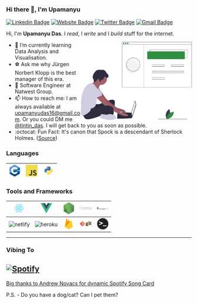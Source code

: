 ### Hi there 👋, I'm Upamanyu

<!--
**tintindas/tintindas** is a ✨ _special_ ✨ repository because its `README.md` (this file) appears on your GitHub profile.

Here are some ideas to get you started:

- 🔭 I’m currently working on ...
- 🌱 I’m currently learning ...
- 👯 I’m looking to collaborate on ...
- 🤔 I’m looking for help with ...
- 💬 Ask me about ...
- 📫 How to reach me: ...
- 😄 Pronouns: ...
- ⚡ Fun fact: ...
-->

[![Linkedin Badge](https://img.shields.io/badge/-Upamanyu_Das-2867b2?style=flat&logo=Linkedin&logoColor=white&link=https://www.linkedin.com/in/upamanyu-das-882a95171/)](https://www.linkedin.com/in/upamanyu-das-882a95171/)
[![Website Badge](https://img.shields.io/badge/-tintindas.io-ff7139?style=flat&logo=Firefox-Browser&logoColor=white&link=https://tintindas.github.io/)](https://tintindas.github.io/)
[![Twitter Badge](https://img.shields.io/badge/-tintin__das-1DA1F2?style=flat&logo=twitter&logoColor=white&link=https://twitter.com/tintin_das/)](https://twitter.com/tintin_das/)
[![Gmail Badge](https://img.shields.io/badge/-upamanyudas16-D14836?style=flat&logo=gmail&logoColor=white&link=mailto:upamanyudas16@gmail.com)](mailto:upamanyudas16@gmail.com)

<!-- [![Medium Badge](https://img.shields.io/badge/-tintin__das-12100E?style=flat&logo=medium&logoColor=white&link=)]() -->

Hi, I'm **Upamanyu Das**. I _read_, I _write_ and I _build_ stuff for the internet.

<a href='https://undraw.co/'> 
    <img align='right' alt='programmer' width=60% src='./undraw_web_developer_p3e5.svg' />
</a>

- 🌱 I’m currently learning Data Analysis and Visualisation.
- :soccer: Ask me why Jürgen Norbert Klopp is the best manager of this era.
- 💼 Software Engineer at Natwest Group.
- 📫 How to reach me: I am always available at [upamanyudas16@gmail.com](mailto:upamanyudas16@gmail.com). Or you could DM me [@tintin_das](https://twitter.com/tintin_das/). I will get back to you as soon as possible.
- :octocat: Fun Fact: It's canon that Spock is a descendant of Sherlock Holmes. ([Source](https://memory-alpha.fandom.com/wiki/Sherlock_Holmes))

### Languages

| <img alt='c++' width='32px' height='32px' src='https://raw.githubusercontent.com/github/explore/80688e429a7d4ef2fca1e82350fe8e3517d3494d/topics/cpp/cpp.png'/> | <img alt='javascript' width='32px' height='32px' src='https://raw.githubusercontent.com/github/explore/80688e429a7d4ef2fca1e82350fe8e3517d3494d/topics/javascript/javascript.png'/> | <img alt='python' width='32px' height='32px' src='https://raw.githubusercontent.com/github/explore/80688e429a7d4ef2fca1e82350fe8e3517d3494d/topics/python/python.png'/> |
| -------------------------------------------------------------------------------------------------------------------------------------------------------------- | ----------------------------------------------------------------------------------------------------------------------------------------------------------------------------------- | ----------------------------------------------------------------------------------------------------------------------------------------------------------------------- |

### Tools and Frameworks

| <img alt='react' width='32px' height='32px' src='https://raw.githubusercontent.com/github/explore/80688e429a7d4ef2fca1e82350fe8e3517d3494d/topics/react/react.png'/> | <img alt='vue' width='32px' height='32px' src='https://raw.githubusercontent.com/github/explore/80688e429a7d4ef2fca1e82350fe8e3517d3494d/topics/vue/vue.png'/> | <img alt='node' width='32px' height='32px' src='https://raw.githubusercontent.com/github/explore/80688e429a7d4ef2fca1e82350fe8e3517d3494d/topics/nodejs/nodejs.png'/>         | <img alt='express' width='32px' height='32px' src='https://raw.githubusercontent.com/github/explore/80688e429a7d4ef2fca1e82350fe8e3517d3494d/topics/express/express.png'/> | <img alt='mongodb' width='32px' height='32px' src='https://raw.githubusercontent.com/github/explore/80688e429a7d4ef2fca1e82350fe8e3517d3494d/topics/mongodb/mongodb.png'/>         |
| -------------------------------------------------------------------------------------------------------------------------------------------------------------------- | -------------------------------------------------------------------------------------------------------------------------------------------------------------- | ----------------------------------------------------------------------------------------------------------------------------------------------------------------------------- | -------------------------------------------------------------------------------------------------------------------------------------------------------------------------- | ---------------------------------------------------------------------------------------------------------------------------------------------------------------------------------- |
| <img alt='netlify' width='32px' height='32px' src='https://avatars0.githubusercontent.com/u/7892489?s=200&v=4'/>                                                     | <img alt='heroku' width='32px' height='32px' src='https://avatars3.githubusercontent.com/u/23211?s=200&v=4'/>                                                  | <img alt='firebase' width='32px' height='32px' src='https://raw.githubusercontent.com/github/explore/80688e429a7d4ef2fca1e82350fe8e3517d3494d/topics/firebase/firebase.png'/> | <img alt='git' width='32px' height='32px' src='https://raw.githubusercontent.com/github/explore/80688e429a7d4ef2fca1e82350fe8e3517d3494d/topics/git/git.png'/>             | <img alt='terminal/bash' width='32px' height='32px' src='https://raw.githubusercontent.com/github/explore/d92924b1d925bb134e308bd29c9de6c302ed3beb/topics/terminal/terminal.png'/> |

---

### Vibing To

## [![Spotify](https://novatorem-sooty-five.vercel.app/api/spotify)](https://open.spotify.com/user/upamanyu.das.work)

[Big thanks to Andrew Novacs for dynamic Spotify Song Card](https://github.com/novatorem)

P.S. - Do you have a dog/cat? Can I pet them?
